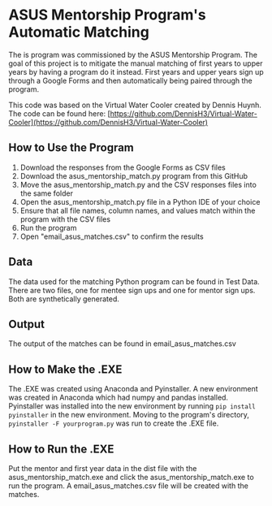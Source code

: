 # ASUS Mentorship Program's Automatic Matching

The is program was commissioned by the ASUS Mentorship Program. The goal of this project is to mitigate the manual matching of first years to upper years by having a program do it instead. First years and upper years sign up through a Google Forms and then automatically being paired through the program. 

This code was based on the Virtual Water Cooler created by Dennis Huynh. The code can be found here: [https://github.com/DennisH3/Virtual-Water-Cooler](https://github.com/DennisH3/Virtual-Water-Cooler)

## How to Use the Program
1. Download the responses from the Google Forms as CSV files
2. Download the asus_mentorship_match.py program from this GitHub
3. Move the asus_mentorship_match.py and the CSV responses files into the same folder
4. Open the asus_mentorship_match.py file in a Python IDE of your choice
5. Ensure that all file names, column names, and values match within the program with the CSV files
6. Run the program
7. Open "email_asus_matches.csv" to confirm the results

## Data
The data used for the matching Python program can be found in Test Data. There are two files, one for mentee sign ups and one for mentor sign ups. Both are synthetically generated.

## Output
The output of the matches can be found in email_asus_matches.csv

## How to Make the .EXE
The .EXE was created using Anaconda and Pyinstaller. A new environment was created in Anaconda which had numpy and pandas installed. Pyinstaller was installed into the new environment by running `pip install pyinstaller` in the new environment. Moving to the program's directory, `pyinstaller -F yourprogram.py` was run to create the .EXE file.

## How to Run the .EXE
Put the mentor and first year data in the dist file with the asus_mentorship_match.exe and click the asus_mentorship_match.exe to run the program. A email_asus_matches.csv file will be created with the matches.  